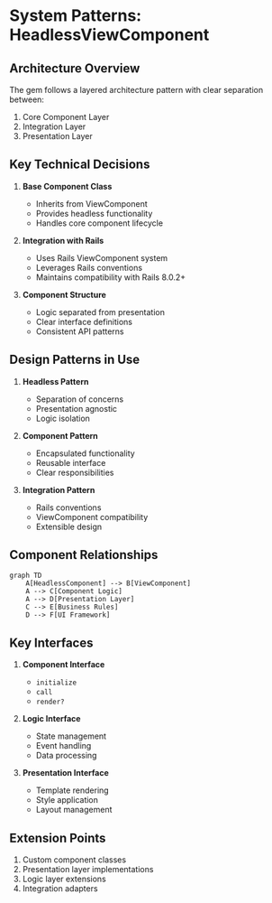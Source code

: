 # System Patterns: HeadlessViewComponent

## Architecture Overview
The gem follows a layered architecture pattern with clear separation between:
1. Core Component Layer
2. Integration Layer
3. Presentation Layer

## Key Technical Decisions
1. **Base Component Class**
   - Inherits from ViewComponent
   - Provides headless functionality
   - Handles core component lifecycle

2. **Integration with Rails**
   - Uses Rails ViewComponent system
   - Leverages Rails conventions
   - Maintains compatibility with Rails 8.0.2+

3. **Component Structure**
   - Logic separated from presentation
   - Clear interface definitions
   - Consistent API patterns

## Design Patterns in Use
1. **Headless Pattern**
   - Separation of concerns
   - Presentation agnostic
   - Logic isolation

2. **Component Pattern**
   - Encapsulated functionality
   - Reusable interface
   - Clear responsibilities

3. **Integration Pattern**
   - Rails conventions
   - ViewComponent compatibility
   - Extensible design

## Component Relationships
```mermaid
graph TD
    A[HeadlessComponent] --> B[ViewComponent]
    A --> C[Component Logic]
    A --> D[Presentation Layer]
    C --> E[Business Rules]
    D --> F[UI Framework]
```

## Key Interfaces
1. **Component Interface**
   - `initialize`
   - `call`
   - `render?`

2. **Logic Interface**
   - State management
   - Event handling
   - Data processing

3. **Presentation Interface**
   - Template rendering
   - Style application
   - Layout management

## Extension Points
1. Custom component classes
2. Presentation layer implementations
3. Logic layer extensions
4. Integration adapters 